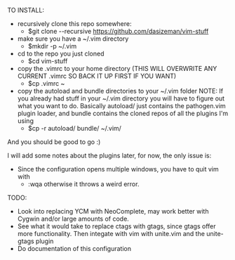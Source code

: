TO INSTALL:
* recursively clone this repo somewhere:
  * $git clone --recursive https://github.com/dasizeman/vim-stuff
* make sure you have a ~/.vim directory
  * $mkdir -p ~/.vim
* cd to the repo you just cloned
  * $cd vim-stuff
* copy the .vimrc to your home directory (THIS WILL OVERWRITE ANY CURRENT .vimrc
  SO BACK IT UP FIRST IF YOU WANT)
  * $cp .vimrc ~
* copy the autoload and bundle directories to your ~/.vim folder
  NOTE: If you already had stuff in your ~/.vim directory you will have to figure
  out what you want to do.  Basically autoload/ just contains the pathogen.vim
  plugin loader, and bundle contains the cloned repos of all the plugins I'm using
  * $cp -r autoload/ bundle/ ~/.vim/

And you should be good to go :)


I will add some notes about the plugins later, for now, the only issue is:
* Since the configuration opens multiple windows, you have to quit vim with
  * :wqa
otherwise it throws a weird error.

TODO:
* Look into replacing YCM with NeoComplete, may work better with Cygwin and/or
  large amounts of code.
* See what it would take to replace ctags with gtags, since gtags offer more
  functionality.  Then integate with vim with unite.vim and the unite-gtags
  plugin
* Do documentation of this configuration
